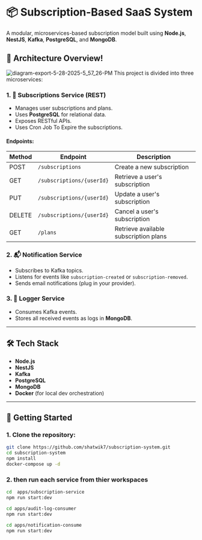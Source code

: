 # 📦 Subscription-Based SaaS System

A modular, microservices-based subscription model built using **Node.js**, **NestJS**, **Kafka**, **PostgreSQL**, and **MongoDB**.

## 🧱 Architecture Overview!
![diagram-export-5-28-2025-5_57_26-PM](https://github.com/user-attachments/assets/4c4efb7a-9ae2-4335-94d9-a83082444cd7)
This project is divided into three microservices:

### 1. 🧾 Subscriptions Service (REST)
- Manages user subscriptions and plans.
- Uses **PostgreSQL** for relational data.
- Exposes RESTful APIs.
- Uses Cron Job To Expire the subscriptions.

#### Endpoints:
| Method | Endpoint                  | Description                         |
|--------|---------------------------|---------------------------------------|
| POST   | `/subscriptions`          | Create a new subscription             |
| GET    | `/subscriptions/{userId}` | Retrieve a user's subscription        |
| PUT    | `/subscriptions/{userId}` | Update a user's subscription          |
| DELETE | `/subscriptions/{userId}` | Cancel a user's subscription          |
| GET    | `/plans`                  | Retrieve available subscription plans |

### 2. 📬 Notification Service
- Subscribes to Kafka topics.
- Listens for events like `subscription-created` or `subscription-removed`.
- Sends email notifications (plug in your provider).

### 3. 📑 Logger Service
- Consumes Kafka events.
- Stores all received events as logs in **MongoDB**.

---

## 🛠 Tech Stack

- **Node.js**
- **NestJS**
- **Kafka**
- **PostgreSQL**
- **MongoDB**
- **Docker** (for local dev orchestration)

---

## 🚀 Getting Started

### 1. Clone the repository:

```bash
git clone https://github.com/shatwik7/subscription-system.git
cd subscription-system
npm install
docker-compose up -d
```

### 2. then run each service from thier workspaces
```bash
cd  apps/subscription-service
npm run start:dev
```
```bash
cd apps/audit-log-consumer
npm run start:dev
```
```bash
cd apps/notification-consume
npm run start:dev
```
